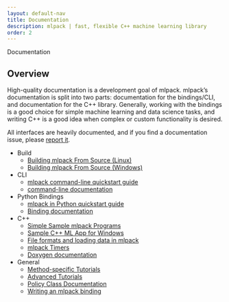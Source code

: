 ```yaml
---
layout: default-nav
title: Documentation
description: mlpack | fast, flexible C++ machine learning library
order: 2
---
```

<div class="page-title-header">Documentation</div>

<h2>Overview</h2>

High-quality documentation is a development goal of mlpack. mlpack’s documentation is split into two parts: documentation for the bindings/CLI, and documentation for the C++ library. 
Generally, working with the bindings is a good choice for simple machine learning and data science tasks, and writing C++ is a good idea when complex or custom functionality is desired.

All interfaces are heavily documented, and if you find a documentation issue, please <a href="https://github.com/mlpack/mlpack/issues/new?assignees=&labels=t%3A+bug+report%2C+c%3A+documentation%2C+s%3A+unanswered&template=1-documentation.md&title=">report it</a>.

 * Build
	* [Building mlpack From Source (Linux)](doc/mlpack-3.1.1/doxygen/build.html)
	* [Building mlpack From Source (Windows)](doc/mlpack-3.1.1/doxygen/build_windows.html)
 * CLI
	* [mlpack command-line quickstart guide](doc/mlpack-3.1.1/doxygen/cli_quickstart.html)
	* [command-line documentation](doc/mlpack-3.1.1/cli_documentation.html)
 * Python Bindings
	* [mlpack in Python quickstart guide](doc/mlpack-3.1.1/doxygen/python_quickstart.html)
	* [Binding documentation](doc/mlpack-3.1.1/cli_documentation.html#mlpack-311-binding-documentation)	
 * C++
	* [Simple Sample mlpack Programs](doc/mlpack-3.1.1/doxygen/sample.html)
	* [Sample C++ ML App for Windows](doc/mlpack-3.1.1/doxygen/sample_ml_app.html)
	* [File formats and loading data in mlpack](doc/mlpack-3.1.1/doxygen/formatdoc.html)
	* [mlpack Timers](doc/mlpack-3.1.1/doxygen/timer.html)
	* [Doxygen documentation](doc/mlpack-3.1.1/doxygen/index.html)
 * General
	* [Method-specific Tutorials](doc/mlpack-3.1.1/cli_documentation.html#method-specific-tutorials)
	* [Advanced Tutorials](doc/mlpack-3.1.1/cli_documentation.html#advanced-tutorials)
	* [Policy Class Documentation](doc/mlpack-3.1.1/cli_documentation.html#policy-class-documentation)
	* [Writing an mlpack binding](doc/mlpack-3.1.1/doxygen/iodoc.html)
 
 
